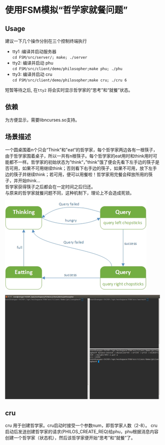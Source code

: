 # 使用FSM模拟“哲学家就餐问题”

## Usage
建议一下几个操作分别在三个控制终端执行
  - tty1 :编译并启动服务器<br>
    `cd FSM/src/server/; make; ./server`
  - tty2: 编译并启动 phu<br>
    `cd FSM/src/client/demo/philosopher;make phu; ./phu`
  - tty3: 编译并启动 cru<br>
    `cd FSM/src/client/demo/philosopher;make cru; ./cru 6`

短暂等待之后, 在`tty2` 将会实时显示哲学家的“思考”和“就餐”状态。

## 依赖
   为方便显示，需要libncurses.so支持。
## 场景描述
<p>一个圆桌围着n个只会“Think”和"eat“的哲学家，每个哲学家两边各有一根筷子，由于哲学家围着桌子，所以一共有n根筷子。每个哲学家的eat用时和think用时可能都不一样。哲学家的初始状态为”think“，”think"饿了便会先看下左手边的筷子是否可用，如果不可用继续think；否则看下右手边的筷子，如果不可用，放下左手边的筷子并继续think；若可用，便可以用餐啦！哲学家用完餐会释放所用的筷子，并开始think...<br>
哲学家获得筷子之后都会在一定时间之后归还。<br> 
与原来的哲学家就餐问题不同，这种机制下，理论上不会造成死锁。</p>
<img src="../../../../doc/philosopher.jpg"/>

![Go to definition](../../../../doc/philos.gif)

## cru
cru 用于创建哲学家。cru启动时接受一个参数num，即哲学家人数（2-8）。
cru启动后发送创建哲学家的请求(PHILOS_CREATE_REQ)给phu，phu根据消息内容创建一个哲学家（状态机），然后该哲学家便开始“思考”和“就餐”了。
